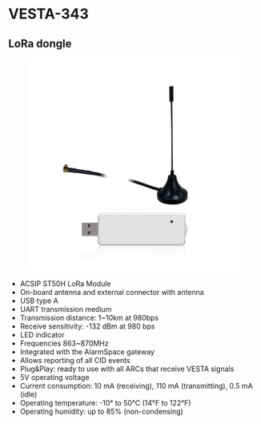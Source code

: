 # VESTA-343

## LoRa dongle

<figure><img src=".gitbook/assets/image (4) (1) (1) (1) (1) (1).png" alt=""><figcaption></figcaption></figure>

* ACSIP ST50H LoRa Module
* On-board antenna and external connector with antenna
* USB type A
* UART transmission medium
* Transmission distance: 1\~10km at 980bps
* Receive sensitivity: -132 dBm at 980 bps
* LED indicator
* Frequencies 863\~870MHz
* Integrated with the AlarmSpace gateway
* Allows reporting of all CID events
* Plug\&Play: ready to use with all ARCs that receive VESTA signals
* 5V operating voltage
* Current consumption: 10 mA (receiving), 110 mA (transmitting), 0.5 mA (idle)
* Operating temperature: -10° to 50°C (14°F to 122°F)
* Operating humidity: up to 85% (non-condensing)

